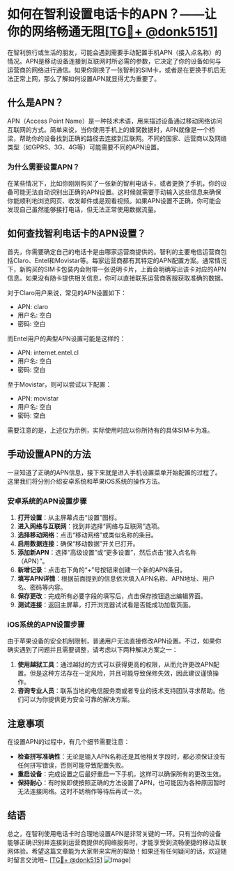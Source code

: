# 如何在智利设置电话卡的APN？——让你的网络畅通无阻[[TG💪+ @donk5151](https://t.me/s/donk5151)]

在智利旅行或生活的朋友，可能会遇到需要手动配置手机APN（接入点名称）的情况。APN是移动设备连接到互联网时所必需的参数，它决定了你的设备如何与运营商的网络进行通信。如果你刚换了一张智利的SIM卡，或者是在更换手机后无法正常上网，那么了解如何设置APN就显得尤为重要了。

## 什么是APN？

APN（Access Point Name）是一种技术术语，用来描述设备通过移动网络访问互联网的方式。简单来说，当你使用手机上的蜂窝数据时，APN就像是一个桥梁，帮助你的设备找到正确的路径去连接到互联网。不同的国家、运营商以及网络类型（如GPRS、3G、4G等）可能需要不同的APN设置。

### 为什么需要设置APN？

在某些情况下，比如你刚刚购买了一张新的智利电话卡，或者更换了手机，你的设备可能无法自动识别出正确的APN设置。这时候就需要手动输入这些信息来确保你能顺利地浏览网页、收发邮件或是观看视频。如果APN设置不正确，你可能会发现自己虽然能够接打电话，但无法正常使用数据流量。

## 如何查找智利电话卡的APN设置？

首先，你需要确定自己的电话卡是由哪家运营商提供的。智利的主要电信运营商包括Claro、Entel和Movistar等。每家运营商都有其特定的APN配置方案。通常情况下，新购买的SIM卡包装内会附带一张说明卡片，上面会明确写出该卡对应的APN信息。如果没有随卡提供相关信息，你可以直接联系运营商客服获取准确的数据。

对于Claro用户来说，常见的APN设置如下：
- APN: claro
- 用户名: 空白
- 密码: 空白

而Entel用户的典型APN设置可能是这样的：
- APN: internet.entel.cl
- 用户名: 空白
- 密码: 空白

至于Movistar，则可以尝试以下配置：
- APN: movistar
- 用户名: 空白
- 密码: 空白

需要注意的是，上述仅为示例，实际使用时应以你所持有的具体SIM卡为准。

## 手动设置APN的方法

一旦知道了正确的APN信息，接下来就是进入手机设置菜单开始配置的过程了。这里我们将分别介绍安卓系统和苹果iOS系统的操作方法。

### 安卓系统的APN设置步骤

1. **打开设置**：从主屏幕点击“设置”图标。
2. **进入网络与互联网**：找到并选择“网络与互联网”选项。
3. **选择移动网络**：点击“移动网络”或类似名称的条目。
4. **启用数据连接**：确保“移动数据”开关已打开。
5. **添加新APN**：选择“高级设置”或“更多设置”，然后点击“接入点名称（APN）”。
6. **新增记录**：点击右下角的“+”号按钮来创建一个新的APN条目。
7. **填写APN详情**：根据前面提到的信息依次填入APN名称、APN地址、用户名、密码等内容。
8. **保存更改**：完成所有必要字段的填写后，点击保存按钮退出编辑界面。
9. **测试连接**：返回主屏幕，打开浏览器试试看是否能成功加载页面。

### iOS系统的APN设置步骤

由于苹果设备的安全机制限制，普通用户无法直接修改APN设置。不过，如果你确实遇到了问题并且需要调整，请考虑以下两种解决方案之一：

1. **使用越狱工具**：通过越狱的方式可以获得更高的权限，从而允许更改APN配置。但是这种方法存在一定风险，并且可能导致保修失效，因此建议谨慎操作。
2. **咨询专业人员**：联系当地的电信服务商或者专业的技术支持团队寻求帮助。他们可以为你提供更为安全可靠的解决方案。

## 注意事项

在设置APN的过程中，有几个细节需要注意：

- **检查拼写准确性**：无论是输入APN名称还是其他相关字段时，都必须保证没有任何拼写错误，否则可能导致配置失败。
- **重启设备**：完成设置之后最好重启一下手机，这样可以确保所有的更改生效。
- **保持耐心**：有时候即使按照正确的方法设置了APN，也可能因为各种原因暂时无法连接网络。这时不妨稍作等待后再试一次。

## 结语

总之，在智利使用电话卡时合理地设置APN是非常关键的一环。只有当你的设备能够正确识别并连接到运营商提供的网络服务时，才能享受到流畅便捷的移动互联网体验。希望这篇文章能为大家带来实用的帮助！如果还有任何疑问的话，欢迎随时留言交流哦~ [[TG💪+ @donk5151](https://t.me/s/donk5151) ![Image](https://i.postimg.cc/rwNCRYN7/Snipaste-2025-04-30-17-27-05.png)]